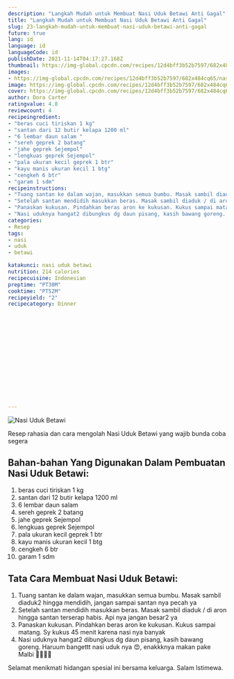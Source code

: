 ```yaml
---
description: "Langkah Mudah untuk Membuat Nasi Uduk Betawi Anti Gagal"
title: "Langkah Mudah untuk Membuat Nasi Uduk Betawi Anti Gagal"
slug: 23-langkah-mudah-untuk-membuat-nasi-uduk-betawi-anti-gagal
future: true
lang: id
language: id
languageCode: id
publishDate: 2021-11-14T04:17:27.168Z 
thumbnail: https://img-global.cpcdn.com/recipes/12d4bff3b52b7597/682x484cq65/nasi-uduk-betawi-foto-resep-utama.png
images:
- https://img-global.cpcdn.com/recipes/12d4bff3b52b7597/682x484cq65/nasi-uduk-betawi-foto-resep-utama.png
image: https://img-global.cpcdn.com/recipes/12d4bff3b52b7597/682x484cq65/nasi-uduk-betawi-foto-resep-utama.png
cover: https://img-global.cpcdn.com/recipes/12d4bff3b52b7597/682x484cq65/nasi-uduk-betawi-foto-resep-utama.png
author: Dora Carter
ratingvalue: 4.8
reviewcount: 4
recipeingredient:
- "beras cuci tiriskan 1 kg"
- "santan dari 12 butir kelapa 1200 ml"
- "6 lembar daun salam "
- "sereh geprek 2 batang"
- "jahe geprek Sejempol"
- "lengkuas geprek Sejempol"
- "pala ukuran kecil geprek 1 btr"
- "kayu manis ukuran kecil 1 btg"
- "cengkeh 6 btr"
- "garam 1 sdm"
recipeinstructions:
- "Tuang santan ke dalam wajan, masukkan semua bumbu. Masak sambil diaduk2 hingga mendidih, jangan sampai santan nya pecah ya"
- "Setelah santan mendidih masukkan beras. Masak sambil diaduk / di aron hingga santan terserap habis. Api nya jangan besar2 ya"
- "Panaskan kukusan. Pindahkan beras aron ke kukusan. Kukus sampai matang. Sy kukus 45 menit karena nasi nya banyak"
- "Nasi uduknya hangat2 dibungkus dg daun pisang, kasih bawang goreng. Haruum bangettt nasi uduk nya 😍, enakkknya makan pake Malbi 👍🏻👍🏻"
categories:
- Resep
tags:
- nasi
- uduk
- betawi

katakunci: nasi uduk betawi 
nutrition: 214 calories
recipecuisine: Indonesian
preptime: "PT30M"
cooktime: "PT52M"
recipeyield: "2"
recipecategory: Dinner


     
    
    
    
    
    
    
    
    
    
    
      
    
---
```



![Nasi Uduk Betawi](https://img-global.cpcdn.com/recipes/12d4bff3b52b7597/682x484cq65/nasi-uduk-betawi-foto-resep-utama.png)

Resep rahasia dan cara mengolah  Nasi Uduk Betawi yang wajib bunda coba segera

<!--inarticleads1-->

## Bahan-bahan Yang Digunakan Dalam Pembuatan Nasi Uduk Betawi:

1. beras cuci tiriskan 1 kg
1. santan dari 12 butir kelapa 1200 ml
1. 6 lembar daun salam 
1. sereh geprek 2 batang
1. jahe geprek Sejempol
1. lengkuas geprek Sejempol
1. pala ukuran kecil geprek 1 btr
1. kayu manis ukuran kecil 1 btg
1. cengkeh 6 btr
1. garam 1 sdm



<!--inarticleads2-->

## Tata Cara Membuat Nasi Uduk Betawi:

1. Tuang santan ke dalam wajan, masukkan semua bumbu. Masak sambil diaduk2 hingga mendidih, jangan sampai santan nya pecah ya
1. Setelah santan mendidih masukkan beras. Masak sambil diaduk / di aron hingga santan terserap habis. Api nya jangan besar2 ya
1. Panaskan kukusan. Pindahkan beras aron ke kukusan. Kukus sampai matang. Sy kukus 45 menit karena nasi nya banyak
1. Nasi uduknya hangat2 dibungkus dg daun pisang, kasih bawang goreng. Haruum bangettt nasi uduk nya 😍, enakkknya makan pake Malbi 👍🏻👍🏻




Selamat menikmati hidangan spesial ini bersama keluarga. Salam Istimewa.
